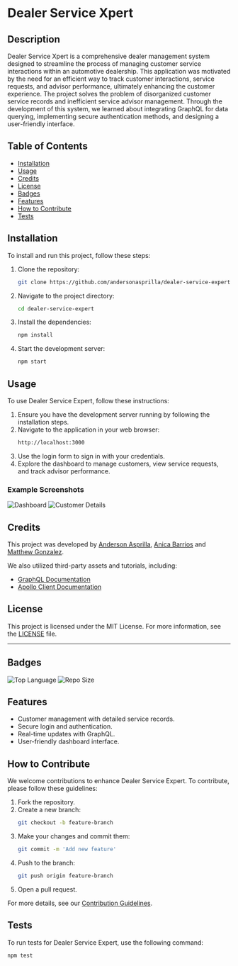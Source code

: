 # Dealer Service Xpert

## Description

Dealer Service Xpert is a comprehensive dealer management system designed to streamline the process of managing customer service interactions within an automotive dealership. This application was motivated by the need for an efficient way to track customer interactions, service requests, and advisor performance, ultimately enhancing the customer experience. The project solves the problem of disorganized customer service records and inefficient service advisor management. Through the development of this system, we learned about integrating GraphQL for data querying, implementing secure authentication methods, and designing a user-friendly interface.

## Table of Contents

- [Installation](#installation)
- [Usage](#usage)
- [Credits](#credits)
- [License](#license)
- [Badges](#badges)
- [Features](#features)
- [How to Contribute](#how-to-contribute)
- [Tests](#tests)

## Installation

To install and run this project, follow these steps:

1. Clone the repository:
    ```sh
    git clone https://github.com/andersonasprilla/dealer-service-expert.git
    ```
2. Navigate to the project directory:
    ```sh
    cd dealer-service-expert
    ```
3. Install the dependencies:
    ```sh
    npm install
    ```
4. Start the development server:
    ```sh
    npm start
    ```

## Usage

To use Dealer Service Expert, follow these instructions:

1. Ensure you have the development server running by following the installation steps.
2. Navigate to the application in your web browser:
    ```sh
    http://localhost:3000
    ```
3. Use the login form to sign in with your credentials.
4. Explore the dashboard to manage customers, view service requests, and track advisor performance.

### Example Screenshots

![Dashboard](assets/images/dashboard.png)
![Customer Details](assets/images/customer_details.png)

## Credits

This project was developed by [Anderson Asprilla](https://github.com/andersonasprilla), [Anica Barrios](https://github.com/anicabarrios) and [Matthew Gonzalez](https://github.com/Gonzo7725). 

We also utilized third-party assets and tutorials, including:

- [GraphQL Documentation](https://graphql.org/)
- [Apollo Client Documentation](https://www.apollographql.com/docs/react/)

## License

This project is licensed under the MIT License. For more information, see the [LICENSE](LICENSE) file.

---

## Badges

![Top Language](https://img.shields.io/github/languages/top/your-username/dealer-service-expert)
![Repo Size](https://img.shields.io/github/repo-size/your-username/dealer-service-expert)

## Features

- Customer management with detailed service records.
- Secure login and authentication.
- Real-time updates with GraphQL.
- User-friendly dashboard interface.

## How to Contribute

We welcome contributions to enhance Dealer Service Expert. To contribute, please follow these guidelines:

1. Fork the repository.
2. Create a new branch:
    ```sh
    git checkout -b feature-branch
    ```
3. Make your changes and commit them:
    ```sh
    git commit -m 'Add new feature'
    ```
4. Push to the branch:
    ```sh
    git push origin feature-branch
    ```
5. Open a pull request.

For more details, see our [Contribution Guidelines](CONTRIBUTING.md).

## Tests

To run tests for Dealer Service Expert, use the following command:

```sh
npm test
